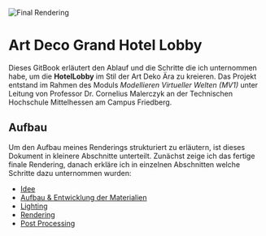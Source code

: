 ![Final Rendering](img/light_test.png)

# Art Deco Grand Hotel Lobby

Dieses GitBook erläutert den Ablauf und die Schritte die ich unternommen habe, um die **HotelLobby** im Stil der Art Deko Ära zu kreieren. Das Projekt entstand im Rahmen des Moduls *Modellieren Virtueller Welten (MV1)* unter Leitung von Professor Dr. Cornelius Malerczyk an der Technischen Hochschule Mittelhessen am Campus Friedberg.


## Aufbau

Um den Aufbau meines Renderings strukturiert zu erläutern, ist dieses Dokument in kleinere Abschnitte unterteilt. Zunächst zeige ich das fertige finale Rendering, danach erkläre ich in einzelnen Abschnitten welche Schritte dazu unternommen wurden:


* [Idee](idee.md)
* [Aufbau & Entwicklung der Materialien](materialien.md)
* [Lighting](lighting.md)
* [Rendering](rendering.md)
* [Post Processing](post.md)

